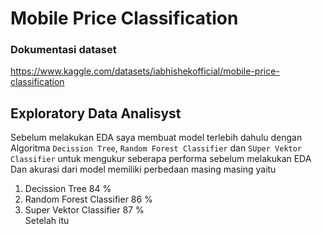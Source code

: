 # Mobile Price Classification

### Dokumentasi dataset
https://www.kaggle.com/datasets/iabhishekofficial/mobile-price-classification

## Exploratory Data Analisyst
Sebelum melakukan EDA saya membuat model terlebih dahulu dengan Algoritma `Decission Tree`, `Random Forest Classifier` dan `SUper Vektor Classifier` untuk mengukur seberapa performa sebelum melakukan EDA\
Dan akurasi dari model memiliki perbedaan masing masing yaitu
1. Decission Tree 84 %
2. Random Forest Classifier 86 %
3. Super Vektor Classifier 87 %\
Setelah itu
